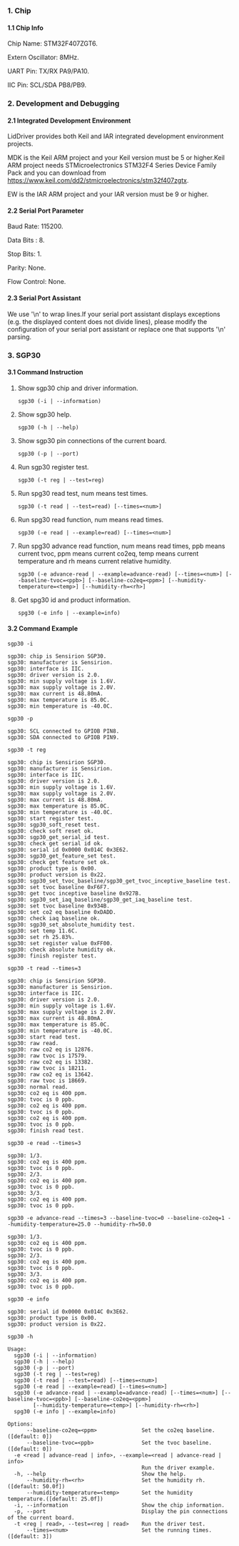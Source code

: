 ### 1. Chip

#### 1.1 Chip Info

Chip Name: STM32F407ZGT6.

Extern Oscillator: 8MHz.

UART Pin: TX/RX PA9/PA10.

IIC Pin: SCL/SDA PB8/PB9.

### 2. Development and Debugging

#### 2.1 Integrated Development Environment

LidDriver provides both Keil and IAR integrated development environment projects.

MDK is the Keil ARM project and your Keil version must be 5 or higher.Keil ARM project needs STMicroelectronics STM32F4 Series Device Family Pack and you can download from https://www.keil.com/dd2/stmicroelectronics/stm32f407zgtx.

EW is the IAR ARM project and your IAR version must be 9 or higher.

#### 2.2 Serial Port Parameter

Baud Rate: 115200.

Data Bits : 8.

Stop Bits: 1.

Parity: None.

Flow Control: None.

#### 2.3 Serial Port Assistant

We use '\n' to wrap lines.If your serial port assistant displays exceptions (e.g. the displayed content does not divide lines), please modify the configuration of your serial port assistant or replace one that supports '\n' parsing.

### 3. SGP30

#### 3.1 Command Instruction

1. Show sgp30 chip and driver information.

   ```shell
   sgp30 (-i | --information)
   ```

2. Show sgp30 help.

   ```shell
   sgp30 (-h | --help)
   ```

3. Show sgp30 pin connections of the current board.

   ```shell
   sgp30 (-p | --port)
   ```

4. Run sgp30 register test.

   ```shell
   sgp30 (-t reg | --test=reg)
   ```

5. Run spg30 read test, num means test times.

   ```shell
   sgp30 (-t read | --test=read) [--times=<num>]
   ```

6. Run spg30 read function, num means read times.

   ```shell
   sgp30 (-e read | --example=read) [--times=<num>]
   ```

7. Run spg30 advance read function, num means read times, ppb means current tvoc, ppm means current co2eq, temp means current temperature and rh means current relative humidity.

   ```shell
   sgp30 (-e advance-read | --example=advance-read) [--times=<num>] [--baseline-tvoc=<ppb>] [--baseline-co2eq=<ppm>] [--humidity-temperature=<temp>] [--humidity-rh=<rh>]
   ```

8. Get spg30 id and product information.

   ```shell
   spg30 (-e info | --example=info)
   ```

#### 3.2 Command Example

```shell
sgp30 -i

sgp30: chip is Sensirion SGP30.
sgp30: manufacturer is Sensirion.
sgp30: interface is IIC.
sgp30: driver version is 2.0.
sgp30: min supply voltage is 1.6V.
sgp30: max supply voltage is 2.0V.
sgp30: max current is 48.80mA.
sgp30: max temperature is 85.0C.
sgp30: min temperature is -40.0C.
```

```shell
sgp30 -p

sgp30: SCL connected to GPIOB PIN8.
sgp30: SDA connected to GPIOB PIN9.
```

```shell
sgp30 -t reg

sgp30: chip is Sensirion SGP30.
sgp30: manufacturer is Sensirion.
sgp30: interface is IIC.
sgp30: driver version is 2.0.
sgp30: min supply voltage is 1.6V.
sgp30: max supply voltage is 2.0V.
sgp30: max current is 48.80mA.
sgp30: max temperature is 85.0C.
sgp30: min temperature is -40.0C.
sgp30: start register test.
sgp30: sgp30_soft_reset test.
sgp30: check soft reset ok.
sgp30: sgp30_get_serial_id test.
sgp30: check get serial id ok.
sgp30: serial id 0x0000 0x014C 0x3E62.
sgp30: sgp30_get_feature_set test.
sgp30: check get feature set ok.
sgp30: product type is 0x00.
sgp30: product version is 0x22.
sgp30: sgp30_set_tvoc_baseline/sgp30_get_tvoc_inceptive_baseline test.
sgp30: set tvoc baseline 0xF6F7.
sgp30: get tvoc inceptive baseline 0x927B.
sgp30: sgp30_set_iaq_baseline/sgp30_get_iaq_baseline test.
sgp30: set tvoc baseline 0x934B.
sgp30: set co2 eq baseline 0xDADD.
sgp30: check iaq baseline ok.
sgp30: sgp30_set_absolute_humidity test.
sgp30: set temp 11.6C.
sgp30: set rh 25.83%.
sgp30: set register value 0xFF00.
sgp30: check absolute humidity ok.
sgp30: finish register test.
```

```shell
sgp30 -t read --times=3

sgp30: chip is Sensirion SGP30.
sgp30: manufacturer is Sensirion.
sgp30: interface is IIC.
sgp30: driver version is 2.0.
sgp30: min supply voltage is 1.6V.
sgp30: max supply voltage is 2.0V.
sgp30: max current is 48.80mA.
sgp30: max temperature is 85.0C.
sgp30: min temperature is -40.0C.
sgp30: start read test.
sgp30: raw read.
sgp30: raw co2 eq is 12876.
sgp30: raw tvoc is 17579.
sgp30: raw co2 eq is 13382.
sgp30: raw tvoc is 18211.
sgp30: raw co2 eq is 13642.
sgp30: raw tvoc is 18669.
sgp30: normal read.
sgp30: co2 eq is 400 ppm.
sgp30: tvoc is 0 ppb.
sgp30: co2 eq is 400 ppm.
sgp30: tvoc is 0 ppb.
sgp30: co2 eq is 400 ppm.
sgp30: tvoc is 0 ppb.
sgp30: finish read test.
```

```shell
sgp30 -e read --times=3

sgp30: 1/3.
sgp30: co2 eq is 400 ppm.
sgp30: tvoc is 0 ppb.
sgp30: 2/3.
sgp30: co2 eq is 400 ppm.
sgp30: tvoc is 0 ppb.
sgp30: 3/3.
sgp30: co2 eq is 400 ppm.
sgp30: tvoc is 0 ppb.
```

```shell
sgp30 -e advance-read --times=3 --baseline-tvoc=0 --baseline-co2eq=1 --humidity-temperature=25.0 --humidity-rh=50.0

sgp30: 1/3.
sgp30: co2 eq is 400 ppm.
sgp30: tvoc is 0 ppb.
sgp30: 2/3.
sgp30: co2 eq is 400 ppm.
sgp30: tvoc is 0 ppb.
sgp30: 3/3.
sgp30: co2 eq is 400 ppm.
sgp30: tvoc is 0 ppb.
```

```shell
sgp30 -e info

sgp30: serial id 0x0000 0x014C 0x3E62.
sgp30: product type is 0x00.
sgp30: product version is 0x22.
```

```shell
sgp30 -h

Usage:
  sgp30 (-i | --information)
  sgp30 (-h | --help)
  sgp30 (-p | --port)
  sgp30 (-t reg | --test=reg)
  sgp30 (-t read | --test=read) [--times=<num>]
  sgp30 (-e read | --example=read) [--times=<num>]
  sgp30 (-e advance-read | --example=advance-read) [--times=<num>] [--baseline-tvoc=<ppb>] [--baseline-co2eq=<ppm>]
        [--humidity-temperature=<temp>] [--humidity-rh=<rh>]
  spg30 (-e info | --example=info)

Options:
      --baseline-co2eq=<ppm>              Set the co2eq baseline.([default: 0])
      --baseline-tvoc=<ppb>               Set the tvoc baseline.([default: 0])
  -e <read | advance-read | info>, --example=<read | advance-read | info>
                                          Run the driver example.
  -h, --help                              Show the help.
      --humidity-rh=<rh>                  Set the humidity rh.([default: 50.0f])
      --humidity-temperature=<temp>       Set the humidity temperature.([default: 25.0f])
  -i, --information                       Show the chip information.
  -p, --port                              Display the pin connections of the current board.
  -t <reg | read>, --test=<reg | read>    Run the driver test.
      --times=<num>                       Set the running times.([default: 3])
```

